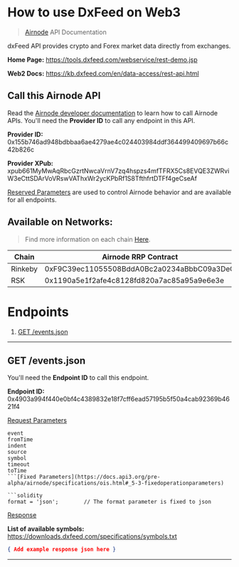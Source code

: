 # How to use DxFeed on Web3

> [Airnode](https://api3.org/airnode) API Documentation

dxFeed API provides crypto and Forex market data directly from exchanges.

**Home Page:** https://tools.dxfeed.com/webservice/rest-demo.jsp 

**Web2 Docs:** https://kb.dxfeed.com/en/data-access/rest-api.html

## Call this Airnode API

Read the [Airnode developer documentation](https://docs.api3.org/d/call-an-airnode) to learn how to call Airnode APIs. You'll need the **Provider ID** to call any endpoint in this API.

**Provider ID:** 0x155b746ad948bdbbaa6ae4279ae4c024403984ddf364499409697b66c42b826c

**Provider XPub:** xpub661MyMwAqRbcGzrtNwcaVrnV7zq4hspzs4mfTFRX5Cs8EVQE3ZWRviW3eCttSDArVoVRswVAThxWr2ycKPbRf1S8TfthfrtDTFf4geCseAf

[Reserved Parameters](https://docs.api3.org/r/reserved-parameters) are used to control Airnode behavior and are available for all endpoints.

## Available on Networks:

> Find more information on each chain [Here](https://ethereum.org/en/developers/docs/networks/).

| Chain   | Airnode RRP Contract                       |
| ------- | ------------------------------------------ |
| Rinkeby | 0xF9C39ec11055508BddA0Bc2a0234aBbbC09a3DeC |
| RSK     | 0x1190a5e1f2afe4c8128fd820a7ac85a95a9e6e3e |

# Endpoints

1. [GET /events.json](#0x4903a994f440e0bf4c4389832e18f7cff6ead57195b5f50a4cab92369b4621f4)

---

## GET /events.json <a name="0x4903a994f440e0bf4c4389832e18f7cff6ead57195b5f50a4cab92369b4621f4"></a>

You'll need the **Endpoint ID** to call this endpoint.

**Endpoint ID:** 0x4903a994f440e0bf4c4389832e18f7cff6ead57195b5f50a4cab92369b4621f4

[Request Parameters](https://docs.api3.org/airnode/pre-alpha/protocols/request-response/request.html#request-parameters)

````solidity
event		
fromTime		
indent		
source		
symbol		
timeout		
toTime		
```[Fixed Parameters](https://docs.api3.org/pre-alpha/airnode/specifications/ois.html#_5-3-fixedoperationparameters)

```solidity
format = 'json';		// The format parameter is fixed to json
````

[Response](https://docs.api3.org/pre-alpha/airnode/specifications/reserved-parameters.html#path)

**List of available symbols:** https://downloads.dxfeed.com/specifications/symbols.txt

```json
{ Add example response json here }
```

---
